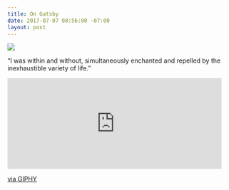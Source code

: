 ```yaml
---
title: On Gatsby
date: 2017-07-07 08:56:00 -07:00
layout: post
---
```


<img src="https://media.giphy.com/media/101cTuteNznXA4/giphy.gif"/>

“I was within and without, simultaneously enchanted and repelled by the inexhaustible variety of life.”

<iframe src="https://giphy.com/embed/101cTuteNznXA4" width="480" height="204" frameBorder="0" class="giphy-embed" allowFullScreen></iframe><p><a href="https://giphy.com/gifs/101cTuteNznXA4">via GIPHY</a></p>